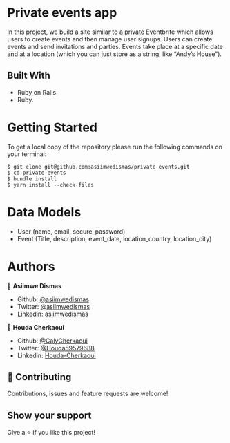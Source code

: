 # Private events app

In this project, we build a site similar to a private Eventbrite which allows users to create events and then manage user signups. Users can create events and send invitations and parties. Events take place at a specific date and at a location (which you can just store as a string, like “Andy’s House”).

## Built With

- Ruby on Rails
- Ruby.

# Getting Started

To get a local copy of the repository please run the following commands on your terminal:

```
$ git clone git@github.com:asiimwedismas/private-events.git
$ cd private-events
$ bundle install
$ yarn install --check-files
```

# Data Models

- User (name, email, secure_password)
- Event (Title, description, event_date, location_country, location_city)

# Authors

👤 **Asiimwe Dismas**

- Github: [@asiimwedismas](https://github.com/asiimwedismas)
- Twitter: [@asiimwedismas](https://twitter.com/asiimwedismas)
- Linkedin: [asiimwedismas](https://www.linkedin.com/in/asiimwedismas/)

👤 **Houda Cherkaoui**

- Github: [@CalyCherkaoui](https://github.com/CalyCherkaoui)
- Twitter: [@Houda59579688](https://twitter.com/Houda59579688)
- Linkedin: [Houda-Cherkaoui](https://www.linkedin.com/in/houda-cherkaoui-64106395/)

## 🤝 Contributing

Contributions, issues and feature requests are welcome!

## Show your support

Give a ⭐️ if you like this project!
